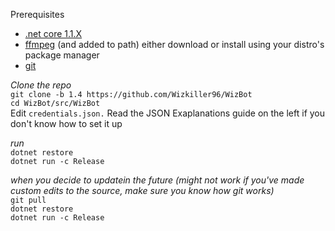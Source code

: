 Prerequisites
- [.net core 1.1.X][.netcore]
- [ffmpeg][ffmpeg] (and added to path) either download or install using your distro's package manager
- [git][git]

*Clone the repo*  
`git clone -b 1.4 https://github.com/Wizkiller96/WizBot`  
`cd WizBot/src/WizBot`  
Edit `credentials.json.` Read the JSON Exaplanations guide on the left if you don't know how to set it up   

*run*  
`dotnet restore`  
`dotnet run -c Release`  

*when you decide to updatein the future (might not work if you've made custom edits to the source, make sure you know how git works)*  
`git pull`  
`dotnet restore`  
`dotnet run -c Release`  

[.netcore]: https://www.microsoft.com/net/download/core#/sdk
[ffmpeg]: http://ffmpeg.zeranoe.com/builds/
[git]: https://git-scm.com/downloads